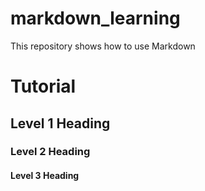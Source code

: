 # markdown_learning
This repository shows how to use Markdown

# Tutorial

## Level 1 Heading

### Level 2 Heading

#### Level 3 Heading
